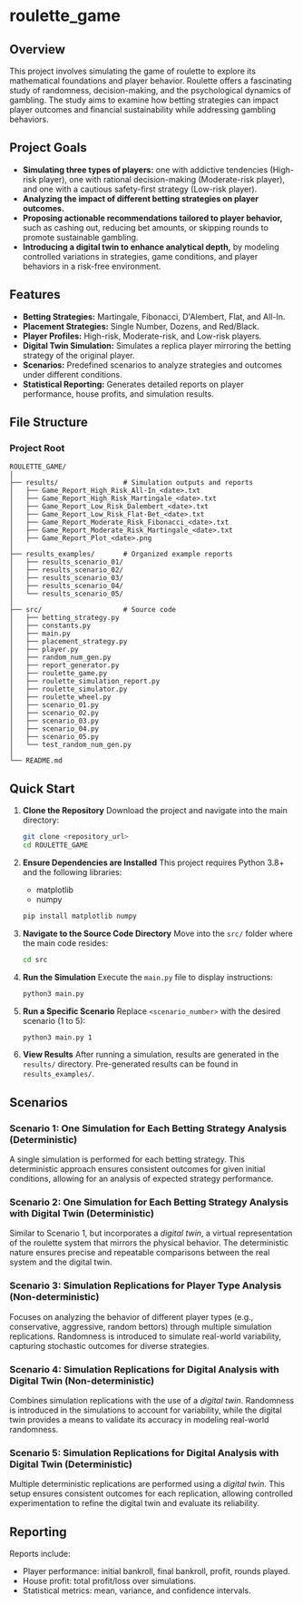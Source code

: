 # roulette_game

## Overview

This project involves simulating the game of roulette to explore its mathematical foundations and player behavior. Roulette offers a fascinating study of randomness, decision-making, and the psychological dynamics of gambling. The study aims to examine how betting strategies can impact player outcomes and financial sustainability while addressing gambling behaviors.

## Project Goals

- **Simulating three types of players:** one with addictive tendencies (High-risk player), one with rational decision-making (Moderate-risk player), and one with a cautious safety-first strategy (Low-risk player).
- **Analyzing the impact of different betting strategies on player outcomes.**
- **Proposing actionable recommendations tailored to player behavior,** such as cashing out, reducing bet amounts, or skipping rounds to promote sustainable gambling.
- **Introducing a digital twin to enhance analytical depth,** by modeling controlled variations in strategies, game conditions, and player behaviors in a risk-free environment.

## Features

- **Betting Strategies:** Martingale, Fibonacci, D'Alembert, Flat, and All-In.
- **Placement Strategies:** Single Number, Dozens, and Red/Black.
- **Player Profiles:** High-risk, Moderate-risk, and Low-risk players.
- **Digital Twin Simulation:** Simulates a replica player mirroring the betting strategy of the original player.
- **Scenarios:** Predefined scenarios to analyze strategies and outcomes under different conditions.
- **Statistical Reporting:** Generates detailed reports on player performance, house profits, and simulation results.

## File Structure

### Project Root

```
ROULETTE_GAME/
│
├── results/                # Simulation outputs and reports
│   ├── Game_Report_High_Risk_All-In_<date>.txt
│   ├── Game_Report_High_Risk_Martingale_<date>.txt
│   ├── Game_Report_Low_Risk_Dalembert_<date>.txt
│   ├── Game_Report_Low_Risk_Flat-Bet_<date>.txt
│   ├── Game_Report_Moderate_Risk_Fibonacci_<date>.txt
│   ├── Game_Report_Moderate_Risk_Martingale_<date>.txt
│   ├── Game_Report_Plot_<date>.png
│
├── results_examples/       # Organized example reports
│   ├── results_scenario_01/
│   ├── results_scenario_02/
│   ├── results_scenario_03/
│   ├── results_scenario_04/
│   └── results_scenario_05/
│
├── src/                    # Source code
│   ├── betting_strategy.py
│   ├── constants.py
│   ├── main.py
│   ├── placement_strategy.py
│   ├── player.py
│   ├── random_num_gen.py
│   ├── report_generator.py
│   ├── roulette_game.py
│   ├── roulette_simulation_report.py
│   ├── roulette_simulator.py
│   ├── roulette_wheel.py
│   ├── scenario_01.py
│   ├── scenario_02.py
│   ├── scenario_03.py
│   ├── scenario_04.py
│   ├── scenario_05.py
│   └── test_random_num_gen.py
│
└── README.md
```

## Quick Start

1. **Clone the Repository** Download the project and navigate into the main directory:
   ```bash
   git clone <repository_url>
   cd ROULETTE_GAME
   ```

2. **Ensure Dependencies are Installed** This project requires Python 3.8+ and the following libraries:
    - matplotlib
    - numpy
   ```bash
   pip install matplotlib numpy
    ```
3. **Navigate to the Source Code Directory**
   Move into the `src/` folder where the main code resides:
   ```bash
   cd src
   ```

4. **Run the Simulation**
   Execute the `main.py` file to display instructions:
   ```bash
   python3 main.py
   ```

5. **Run a Specific Scenario**
   Replace `<scenario_number>` with the desired scenario (1 to 5):
   ```bash
   python3 main.py 1
   ```

6. **View Results**
   After running a simulation, results are generated in the `results/` directory. 
   Pre-generated results can be found in `results_examples/`.

## Scenarios

### Scenario 1: One Simulation for Each Betting Strategy Analysis (Deterministic)  
A single simulation is performed for each betting strategy. This deterministic approach ensures consistent outcomes for given initial conditions, allowing for an analysis of expected strategy performance.



### Scenario 2: One Simulation for Each Betting Strategy Analysis with Digital Twin (Deterministic)  
Similar to Scenario 1, but incorporates a *digital twin*, a virtual representation of the roulette system that mirrors the physical behavior. The deterministic nature ensures precise and repeatable comparisons between the real system and the digital twin.



### Scenario 3: Simulation Replications for Player Type Analysis (Non-deterministic)  
Focuses on analyzing the behavior of different player types (e.g., conservative, aggressive, random bettors) through multiple simulation replications. Randomness is introduced to simulate real-world variability, capturing stochastic outcomes for diverse strategies.



### Scenario 4: Simulation Replications for Digital Analysis with Digital Twin (Non-deterministic)  
Combines simulation replications with the use of a *digital twin*. Randomness is introduced in the simulations to account for variability, while the digital twin provides a means to validate its accuracy in modeling real-world randomness.



### Scenario 5: Simulation Replications for Digital Analysis with Digital Twin (Deterministic)  
Multiple deterministic replications are performed using a *digital twin*. This setup ensures consistent outcomes for each replication, allowing controlled experimentation to refine the digital twin and evaluate its reliability.



## Reporting

Reports include:

- Player performance: initial bankroll, final bankroll, profit, rounds played.
- House profit: total profit/loss over simulations.
- Statistical metrics: mean, variance, and confidence intervals.
